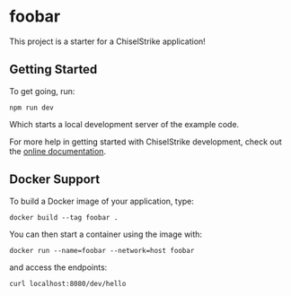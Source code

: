 # foobar

This project is a starter for a ChiselStrike application!

## Getting Started

To get going, run:

```console
npm run dev
```

Which starts a local development server of the example code.

For more help in getting started with ChiselStrike development, check out the
[online documentation](https://docs.chiselstrike.com).

## Docker Support

To build a Docker image of your application, type:

```console
docker build --tag foobar .
```

You can then start a container using the image with:

```
docker run --name=foobar --network=host foobar
```

and access the endpoints:

```
curl localhost:8080/dev/hello
```
